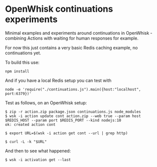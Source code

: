 OpenWhisk continuations experiments
===

Minimal examples and experiments around continuations in OpenWhisk - combining
Actions with waiting for human responses for example.

For now this just contains a very basic Redis caching example, no continuations yet.

To build this use:

    npm install
    
And if you have a local Redis setup you can test with

    node -e 'require("./continuations.js").main({host:"localhost", port:6379})'
    
Test as follows, on an OpenWhisk setup:

    $ zip -r action.zip package.json continuations.js node_modules
    $ wsk -i action update cont action.zip --web true --param host $REDIS_HOST --param port $REDIS_PORT --kind nodejs:10
    ok: created action cont

    $ export URL=$(wsk -i action get cont --url | grep http)

    $ curl -L -k "$URL"

And then to see what happened:

    $ wsk -i activation get --last

